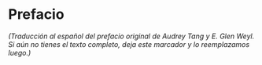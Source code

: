 # Prefacio

*(Traducción al español del prefacio original de Audrey Tang y E. Glen Weyl.  
Si aún no tienes el texto completo, deja este marcador y lo reemplazamos luego.)*
